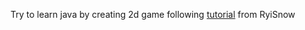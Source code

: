 Try to learn java by creating 2d game following [tutorial](https://www.youtube.com/watch?v=om59cwR7psI&list=PL_QPQmz5C6WUF-pOQDsbsKbaBZqXj4qSq) from RyiSnow